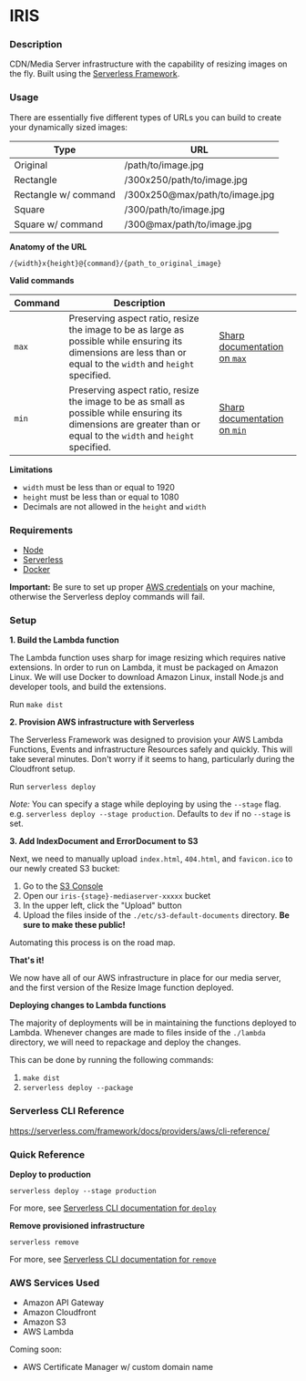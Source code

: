 # IRIS

### Description

CDN/Media Server infrastructure with the capability of resizing images on the fly. Built using the
[Serverless Framework](https://serverless.com/).


### Usage

There are essentially five different types of URLs you can build to create your dynamically sized images:

| Type                 | URL                            |
| -------------------- | ------------------------------ |
| Original             | /path/to/image.jpg             |
| Rectangle            | /300x250/path/to/image.jpg     |
| Rectangle w/ command | /300x250@max/path/to/image.jpg |
| Square               | /300/path/to/image.jpg         |
| Square w/ command    | /300@max/path/to/image.jpg     |

**Anatomy of the URL**

`/{width}x{height}@{command}/{path_to_original_image}`

**Valid commands**

| Command | Description |   |
| ------- | ----------- | - |
| `max`   | Preserving aspect ratio, resize the image to be as large as possible while ensuring its dimensions are less than or equal to the `width` and `height` specified.    | [Sharp documentation on `max`](http://sharp.dimens.io/en/stable/api-resize/#max) |
| `min`   | Preserving aspect ratio, resize the image to be as small as possible while ensuring its dimensions are greater than or equal to the `width` and `height` specified. | [Sharp documentation on `min`](http://sharp.dimens.io/en/stable/api-resize/#min) |

**Limitations**

- `width` must be less than or equal to 1920
- `height` must be less than or equal to 1080
- Decimals are not allowed in the `height` and `width`


### Requirements

- [Node](https://nodejs.org/en/)
- [Serverless](https://serverless.com/)
- [Docker](https://docs.docker.com/engine/installation/)

**Important:** Be sure to set up proper [AWS credentials](https://serverless.com/framework/docs/providers/aws/guide/credentials/) 
on your machine, otherwise the Serverless deploy commands will fail.


### Setup

**1. Build the Lambda function**

The Lambda function uses sharp for image resizing which requires native extensions. In order to run on Lambda, it must
be packaged on Amazon Linux. We will use Docker to download Amazon Linux, install Node.js and developer tools, and build
the extensions.

Run `make dist`

**2. Provision AWS infrastructure with Serverless**

The Serverless Framework was designed to provision your AWS Lambda Functions, Events and infrastructure Resources safely
and quickly. This will take several minutes. Don't worry if it seems to hang, particularly during the Cloudfront setup.

Run `serverless deploy`

*Note:* You can specify a stage while deploying by using the `--stage` flag. e.g. `serverless deploy --stage production`.
Defaults to `dev` if no `--stage` is set.

**3. Add IndexDocument and ErrorDocument to S3**

Next, we need to manually upload `index.html`, `404.html`, and `favicon.ico` to our newly created S3 bucket:

1. Go to the [S3 Console](https://s3.console.aws.amazon.com/s3/home)
1. Open our `iris-{stage}-mediaserver-xxxxx` bucket
1. In the upper left, click the "Upload" button
1. Upload the files inside of the `./etc/s3-default-documents` directory. **Be sure to make these public!**

Automating this process is on the road map.

**That's it!**

We now have all of our AWS infrastructure in place for our media server, and the first version of the Resize Image
function deployed.

**Deploying changes to Lambda functions**

The majority of deployments will be in maintaining the functions deployed to Lambda. Whenever changes are made to files
inside of the `./lambda` directory, we will need to repackage and deploy the changes.

This can be done by running the following commands:

1. `make dist`
1. `serverless deploy --package`


### Serverless CLI Reference

https://serverless.com/framework/docs/providers/aws/cli-reference/


### Quick Reference

**Deploy to production**

`serverless deploy --stage production`

For more, see [Serverless CLI documentation for `deploy`](https://serverless.com/framework/docs/providers/aws/cli-reference/deploy/)

**Remove provisioned infrastructure**

`serverless remove`

For more, see [Serverless CLI documentation for `remove`](https://serverless.com/framework/docs/providers/aws/cli-reference/remove/)


### AWS Services Used

- Amazon API Gateway
- Amazon Cloudfront
- Amazon S3
- AWS Lambda 

Coming soon:

- AWS Certificate Manager w/ custom domain name
